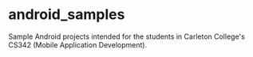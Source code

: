 # android_samples
Sample Android projects intended for the students in Carleton College's CS342 (Mobile Application Development).
